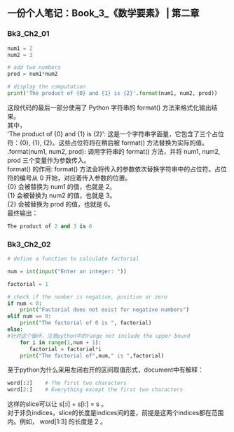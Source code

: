 ## 一份个人笔记：Book_3_《数学要素》 | 第二章
### Bk3_Ch2_01

```python
num1 = 2
num2 = 3

# add two numbers
prod = num1*num2

# display the computation
print('The product of {0} and {1} is {2}'.format(num1, num2, prod))
```
这段代码的最后一部分使用了 Python 字符串的 format() 方法来格式化输出结果。  
其中，  
'The product of {0} and {1} is {2}': 这是一个字符串字面量，它包含了三个占位符：{0}, {1}, {2}。这些占位符将在稍后被 format() 方法替换为实际的值。  
.format(num1, num2, prod): 调用字符串的 format() 方法，并将 num1, num2, prod 三个变量作为参数传入。  
format() 的作用: format() 方法会将传入的参数依次替换字符串中的占位符。占位符的编号从 0 开始，对应着传入参数的位置。  
{0} 会被替换为 num1 的值，也就是 2。  
{1} 会被替换为 num2 的值，也就是 3。  
{2} 会被替换为 prod 的值，也就是 6。  
最终输出：
```python
The product of 2 and 3 is 6
```
### Bk3_Ch2_02

```python
# define a function to calculate factorial

num = int(input("Enter an integer: "))

factorial = 1

# check if the number is negative, positive or zero
if num < 0:
    print("Factorial does not exist for negative numbers")
elif num == 0:
    print("The factorial of 0 is ", factorial)
else:
#针对这个循环，注意python中的range not include the upper bound
    for i in range(1,num + 1):
       factorial = factorial*i
    print("The factorial of",num," is ",factorial)
```
至于python为什么采用左闭右开的区间取值形式，document中有解释：  
```python
word[:2]    # The first two characters
word[2:]    # Everything except the first two characters
```
这样的slice可以让 s[:i] + s[i:] = s 。  
对于非负indices，slice的长度是indices间的差，前提是这两个indices都在范围内。例如， word[1:3] 的长度是 2 。

